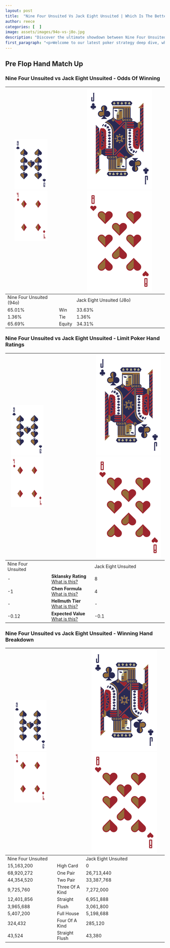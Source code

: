 ```yaml
---
layout: post
title:  "Nine Four Unsuited Vs Jack Eight Unsuited | Which Is The Better Hand In Poker? A Complete Guide"
author: reece
categories: [  ]
image: assets/images/94o-vs-j8o.jpg
description: "Discover the ultimate showdown between Nine Four Unsuited and Jack Eight Unsuited in poker! Uncover the odds, strategies, and scenarios where one hand triumphs over the other. Get ready to up your poker game with this thrilling analysis."
first_paragraph: "<p>Welcome to our latest poker strategy deep dive, where we're pitting two distinct hands against each other in a high-stakes showdown: Nine Four Unsuited vs Jack Eight Unsuited.</p><p>In the dynamic world of poker, every decision counts, and knowing which hand holds the upper hand is key to your success at the table.</p><p>In this article, we'll dissect these two hands, explore the scenarios where one dominates the other, and equip you with the knowledge to make strategic choices that can tip the odds in your favor.</p><p>Get ready to unravel the intriguing dynamics of these poker hands and elevate your game to new heights.</p>"
---
```




[comment]: # (sp0)

## Pre Flop Hand Match Up

<div class="table hand-ratings" markdown="1"> 



### Nine Four Unsuited vs Jack Eight Unsuited - Odds Of Winning


    
| ![image info](assets/images/hand1/9.png) ![image info](assets/images/hand1/4o.png) |  | ![image info](assets/images/hand2/J.png) ![image info](assets/images/hand2/8o.png) |
| -------- | -------- | -------- |
| Nine Four Unsuited (94o) |  | Jack Eight Unsuited (J8o) |
| 65.01% | Win | 33.63% |
| 1.36% | Tie | 1.36% |
| 65.69% | Equity | 34.31% |




[comment]: # (sp1)



### Nine Four Unsuited vs Jack Eight Unsuited - Limit Poker Hand Ratings


    
| ![image info](assets/images/hand1/9.png) ![image info](assets/images/hand1/4o.png) |  | ![image info](assets/images/hand2/J.png) ![image info](assets/images/hand2/8o.png) |
| -------- | -------- | -------- |
| Nine Four Unsuited |  | Jack Eight Unsuited |
| - | **Sklansky Rating** [What is this?](/sklansky-rating-explained) | 8 |
| -1 | **Chen Formula** [What is this?](/chen-formula-explained) | 4 |
| - | **Hellmuth Tier** [What is this?](/Hellmuth-tier-explained) | - |
| -0.12 | **Expected Value** [What is this?](/expected-value-explained) | -0.1 |




[comment]: # (sp2)



### Nine Four Unsuited vs Jack Eight Unsuited - Winning Hand Breakdown


    
| ![image info](assets/images/hand1/9.png) ![image info](assets/images/hand1/4o.png) |  | ![image info](assets/images/hand2/J.png) ![image info](assets/images/hand2/8o.png) |
| -------- | -------- | -------- |
| Nine Four Unsuited |  | Jack Eight Unsuited |
| 15,163,200 | High Card | 0 |
| 68,920,272 | One Pair | 26,713,440 |
| 44,354,520 | Two Pair | 33,387,768 |
| 9,725,760 | Three Of A Kind | 7,272,000 |
| 12,401,856 | Straight | 6,951,888 |
| 3,965,688 | Flush | 3,061,800 |
| 5,407,200 | Full House | 5,198,688 |
| 324,432 | Four Of A Kind | 285,120 |
| 43,524 | Straight Flush | 43,380 |




[comment]: # (sp3)



</div>

[comment]: # (sp4)



[comment]: # (sp5)

